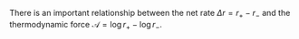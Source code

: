 There is an important relationship between the net rate $\Delta r=r_+ - r_-$ and the thermodynamic force $\mathcal A = \log r_+ -\log r_-$.